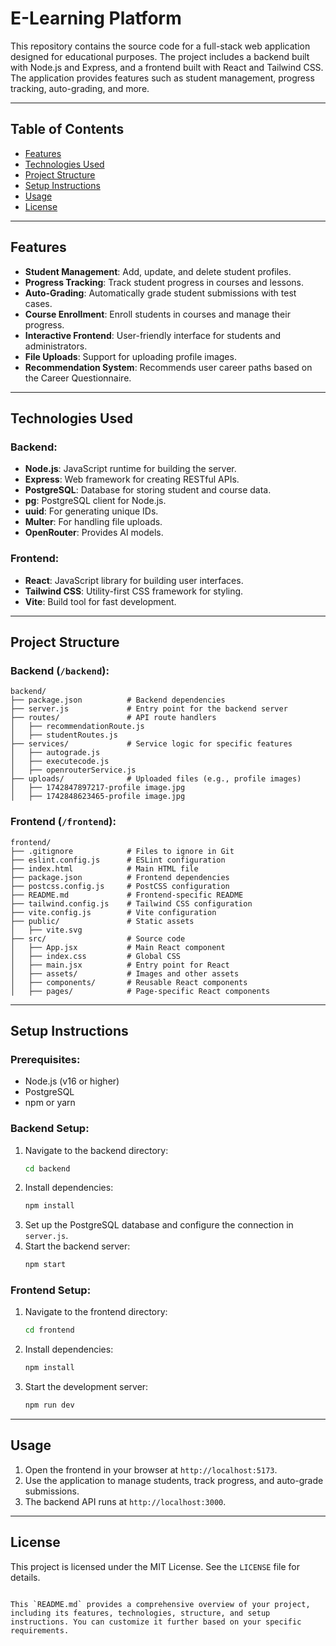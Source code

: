 # E-Learning Platform

This repository contains the source code for a full-stack web application designed for educational purposes. The project includes a backend built with Node.js and Express, and a frontend built with React and Tailwind CSS. The application provides features such as student management, progress tracking, auto-grading, and more.

---

## Table of Contents

- [Features](#features)
- [Technologies Used](#technologies-used)
- [Project Structure](#project-structure)
- [Setup Instructions](#setup-instructions)
- [Usage](#usage)
- [License](#license)

---

## Features

- **Student Management**: Add, update, and delete student profiles.
- **Progress Tracking**: Track student progress in courses and lessons.
- **Auto-Grading**: Automatically grade student submissions with test cases.
- **Course Enrollment**: Enroll students in courses and manage their progress.
- **Interactive Frontend**: User-friendly interface for students and administrators.
- **File Uploads**: Support for uploading profile images.
- **Recommendation System**: Recommends user career paths based on the Career Questionnaire. 

---

## Technologies Used

### Backend:
- **Node.js**: JavaScript runtime for building the server.
- **Express**: Web framework for creating RESTful APIs.
- **PostgreSQL**: Database for storing student and course data.
- **pg**: PostgreSQL client for Node.js.
- **uuid**: For generating unique IDs.
- **Multer**: For handling file uploads.
- **OpenRouter**: Provides AI models.

### Frontend:
- **React**: JavaScript library for building user interfaces.
- **Tailwind CSS**: Utility-first CSS framework for styling.
- **Vite**: Build tool for fast development.

---

## Project Structure

### Backend (`/backend`):
```
backend/
├── package.json          # Backend dependencies
├── server.js             # Entry point for the backend server
├── routes/               # API route handlers
│   ├── recommendationRoute.js
│   ├── studentRoutes.js
├── services/             # Service logic for specific features
│   ├── autograde.js
│   ├── executecode.js
│   ├── openrouterService.js
├── uploads/              # Uploaded files (e.g., profile images)
│   ├── 1742847897217-profile image.jpg
│   ├── 1742848623465-profile image.jpg
```

### Frontend (`/frontend`):
```
frontend/
├── .gitignore            # Files to ignore in Git
├── eslint.config.js      # ESLint configuration
├── index.html            # Main HTML file
├── package.json          # Frontend dependencies
├── postcss.config.js     # PostCSS configuration
├── README.md             # Frontend-specific README
├── tailwind.config.js    # Tailwind CSS configuration
├── vite.config.js        # Vite configuration
├── public/               # Static assets
│   ├── vite.svg
├── src/                  # Source code
│   ├── App.jsx           # Main React component
│   ├── index.css         # Global CSS
│   ├── main.jsx          # Entry point for React
│   ├── assets/           # Images and other assets
│   ├── components/       # Reusable React components
│   ├── pages/            # Page-specific React components
```

---

## Setup Instructions

### Prerequisites:
- Node.js (v16 or higher)
- PostgreSQL
- npm or yarn

### Backend Setup:
1. Navigate to the backend directory:
   ```bash
   cd backend
   ```
2. Install dependencies:
   ```bash
   npm install
   ```
3. Set up the PostgreSQL database and configure the connection in `server.js`.
4. Start the backend server:
   ```bash
   npm start
   ```

### Frontend Setup:
1. Navigate to the frontend directory:
   ```bash
   cd frontend
   ```
2. Install dependencies:
   ```bash
   npm install
   ```
3. Start the development server:
   ```bash
   npm run dev
   ```

---

## Usage

1. Open the frontend in your browser at `http://localhost:5173`.
2. Use the application to manage students, track progress, and auto-grade submissions.
3. The backend API runs at `http://localhost:3000`.

---

## License

This project is licensed under the MIT License. See the `LICENSE` file for details.
```

This `README.md` provides a comprehensive overview of your project, including its features, technologies, structure, and setup instructions. You can customize it further based on your specific requirements.
